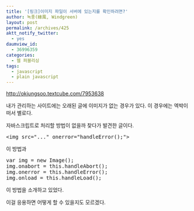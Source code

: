 ```yaml
---
title: '[링크]이미지 파일이 서버에 있는지를 확인하려면?'
author: 녹풍(綠風, Windgreen)
layout: post
permalink: /archives/425
aktt_notify_twitter:
  - yes
daumview_id:
  - 36996359
categories:
  - 웹 퍼블리싱
tags:
  - javascript
  - plain javascript
---
```

<http://okjungsoo.textcube.com/7953638>

내가 관리하는 사이트에는 오래된 글에 이미지가 없는 경우가 있다. 이 경우에는 엑박이 떠서 별로다.

자바스크립트로 처리할 방법이 없을까 찾다가 발견한 글이다.

<pre class="brush:html">&lt;img src="..." onerror="handleError();"&gt;</pre>

이 방법과

<pre class="brush:js">var img = new Image();
img.onabort = this.handleAbort();
img.onerror = this.handleError();
img.onload = this.handleLoad();
</pre>

이 방법을 소개하고 있었다.

이걸 응용하면 어떻게 할 수 있을지도 모르겠다.